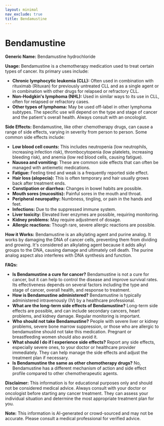 ```yaml
---
layout: minimal
nav_exclude: true
title: Bendamustine
---
```


# Bendamustine

**Generic Name:** Bendamustine hydrochloride

**Usage:** Bendamustine is a chemotherapy medication used to treat certain types of cancer.  Its primary uses include:

* **Chronic lymphocytic leukemia (CLL):** Often used in combination with rituximab (Rituxan) for previously untreated CLL and as a single agent or in combination with other drugs for relapsed or refractory CLL.
* **Non-Hodgkin's lymphoma (NHL):**  Used in similar ways to its use in CLL, often for relapsed or refractory cases.
* **Other types of lymphoma:**  May be used off-label in other lymphoma subtypes.  The specific use will depend on the type and stage of cancer and the patient's overall health.  Always consult with an oncologist.

**Side Effects:**  Bendamustine, like other chemotherapy drugs, can cause a range of side effects, varying in severity from person to person.  Some common side effects include:

* **Low blood cell counts:** This includes neutropenia (low neutrophils, increasing infection risk), thrombocytopenia (low platelets, increasing bleeding risk), and anemia (low red blood cells, causing fatigue).
* **Nausea and vomiting:** These are common side effects that can often be managed with antiemetic medications.
* **Fatigue:** Feeling tired and weak is a frequently reported side effect.
* **Hair loss (alopecia):**  This is often temporary and hair usually grows back after treatment ends.
* **Constipation or diarrhea:** Changes in bowel habits are possible.
* **Mouth sores (mucositis):**  Painful sores in the mouth and throat.
* **Peripheral neuropathy:** Numbness, tingling, or pain in the hands and feet.
* **Infections:**  Due to the suppressed immune system.
* **Liver toxicity:** Elevated liver enzymes are possible, requiring monitoring.
* **Kidney problems:**  May require adjustment of dosage.
* **Allergic reactions:** Though rare, severe allergic reactions are possible.


**How it Works:** Bendamustine is an alkylating agent and purine analog.  It works by damaging the DNA of cancer cells, preventing them from dividing and growing.  It's considered an alkylating agent because it adds alkyl groups to the DNA, causing damage and ultimately cell death.  The purine analog aspect also interferes with DNA synthesis and function.


**FAQs:**

* **Is Bendamustine a cure for cancer?**  Bendamustine is not a cure for cancer, but it can help to control the disease and improve survival rates.  Its effectiveness depends on several factors including the type and stage of cancer, overall health, and response to treatment.
* **How is Bendamustine administered?**  Bendamustine is typically administered intravenously (IV) by a healthcare professional.
* **What are the long-term side effects of Bendamustine?**  Long-term side effects are possible, and can include secondary cancers, heart problems, and kidney damage.  Regular monitoring is important.
* **Who should not take Bendamustine?**  People with severe liver or kidney problems, severe bone marrow suppression, or those who are allergic to bendamustine should not take this medication.  Pregnant or breastfeeding women should also avoid it.
* **What should I do if I experience side effects?**  Report any side effects, especially severe ones, to your doctor or healthcare provider immediately.  They can help manage the side effects and adjust the treatment plan if necessary.
* **Is Bendamustine the same as other chemotherapy drugs?** No, Bendamustine has a different mechanism of action and side effect profile compared to other chemotherapeutic agents.


**Disclaimer:** This information is for educational purposes only and should not be considered medical advice.  Always consult with your doctor or oncologist before starting any cancer treatment. They can assess your individual situation and determine the most appropriate treatment plan for you.


**Note:** This information is AI-generated or crowd-sourced and may not be accurate. Please consult a medical professional for verified advice.
